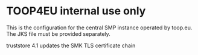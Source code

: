 # TOOP4EU internal use only

This is the configuration for the central SMP instance operated by toop.eu.
The JKS file must be provided separately.

truststore 4.1 updates the SMK TLS certificate chain
